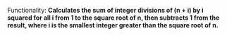 Functionality: **Calculates the sum of integer divisions of (n + i) by i squared for all i from 1 to the square root of n, then subtracts 1 from the result, where i is the smallest integer greater than the square root of n.**